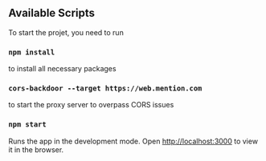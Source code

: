 ## Available Scripts

To start the projet, you need to run

### `npm install`

to install all necessary packages

### `cors-backdoor --target https://web.mention.com`

to start the proxy server to overpass CORS issues

### `npm start`

Runs the app in the development mode.
Open [http://localhost:3000](http://localhost:3000) to view it in the browser.
